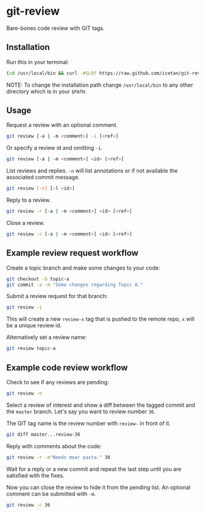 # git-review

Bare-bones code review with GIT tags.

## Installation

Run this in your terminal:

```sh
(cd /usr/local/bin && curl -#SLOf https://raw.github.com/icetan/git-review/master/git-review && chmod +x git-review)
```

NOTE: To change the installation path change `/usr/local/bin` to any other
directory which is in your `$PATH`.

## Usage

Request a review with an optional comment.

```sh
git review [-a | -m <comment>] -i [<ref>]
```

Or specify a review id and omitting `-i`.

```sh
git review [-a | -m <comment>] <id> [<ref>]
```

List reviews and replies. `-n` will list annotations or if not available the
associated commit message.

```sh
git review [-n] [-l <id>]
```

Reply to a review.

```sh
git review -r [-a | -m <comment>] <id> [<ref>]
```

Close a review.

```sh
git review -c [-a | -m <comment>] <id> [<ref>]
```

## Example review request workflow

Create a topic branch and make some changes to your code:

```sh
git checkout -b topic-a
git commit -a -m "Some changes regarding Topic A."
```

Submit a review request for that branch:

```sh
git review -i
```

This will create a new `review-x` tag that is pushed to the remote repo, `x`
will be a unique review id.

Alternatively set a review name:

```sh
git review topic-a
```

## Example code review workflow

Check to see if any reviews are pending:

```sh
git review -n
```

Select a review of interest and show a diff between the tagged commit and the
`master` branch. Let's say you want to review number `36`.

The GIT tag name is the review number with `review-` in front of it.

```sh
git diff master...review-36
```

Reply with comments about the code:

```sh
git review -r -m"Needs moar pasta." 36
```

Wait for a reply or a new commit and repeat the last step until you are
satisfied with the fixes.

Now you can close the review to hide it from the pending list. An optional
comment can be submitted with `-m`.

```sh
git review -c 36
```
